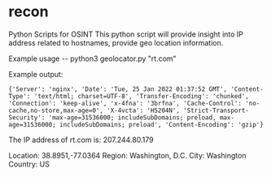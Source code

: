 # recon
Python Scripts for OSINT
This python script will provide insight into IP address related to hostnames, provide geo location information. 

Example usage -- python3 geolocator.py "rt.com" 

Example output:

    {'Server': 'nginx', 'Date': 'Tue, 25 Jan 2022 01:37:52 GMT', 'Content-Type': 'text/html; charset=UTF-8', 'Transfer-Encoding': 'chunked', 'Connection': 'keep-alive', 'x-4fna': '3brfna', 'Cache-Control': 'no-cache,no-store,max-age=0', 'X-4vcta': 'H5204N', 'Strict-Transport-Security': 'max-age=31536000; includeSubDomains; preload, max-age=31536000; includeSubDomains; preload', 'Content-Encoding': 'gzip'}

The IP address of rt.com is: 207.244.80.179

Location: 38.8951,-77.0364
Region: Washington, D.C.
City: Washington
Country: US